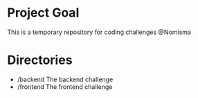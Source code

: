 # Project Goal

This is a temporary repository for coding challenges @Nomisma

# Directories

- /backend The backend challenge
- /frontend The frontend challenge

